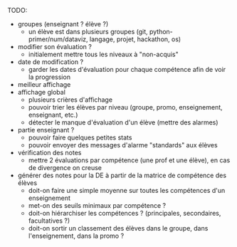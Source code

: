 TODO:
- groupes (enseignant ? élève ?)
   + un élève est dans plusieurs groupes (git, python-primer/num/dataviz, langage, projet, hackathon, os)  
- modifier son évaluation ?
   + initialement mettre tous les niveaux à "non-acquis"
- date de modification ?
   + garder les dates d'évaluation pour chaque compétence afin de voir la progression
- meilleur affichage
- affichage global
   + plusieurs crières d'affichage
   + pouvoir trier les élèves par niveau (groupe, promo, enseignement, enseignant, etc.)
   + détecter le manque d'évaluation d'un élève (mettre des alarmes)
- partie enseignant ?
  + pouvoir faire quelques petites stats
  + pouvoir envoyer des messages d'alarme "standards" aux élèves
- vérification des notes 
   + mettre 2 évaluations par compétence (une prof et une élève), en cas de divergence on creuse
- générer des notes pour la DE à partir de la matrice de compétence des élèves
   + doit-on faire une simple moyenne sur toutes les compétences d'un enseignement
   + met-on des seuils minimaux par compétence ?
   + doit-on hiérarchiser les compétences ? (principales, secondaires, facultatives ?)
   + doit-on sortir un classement des élèves dans le groupe, dans l'enseignement, dans la promo ?
